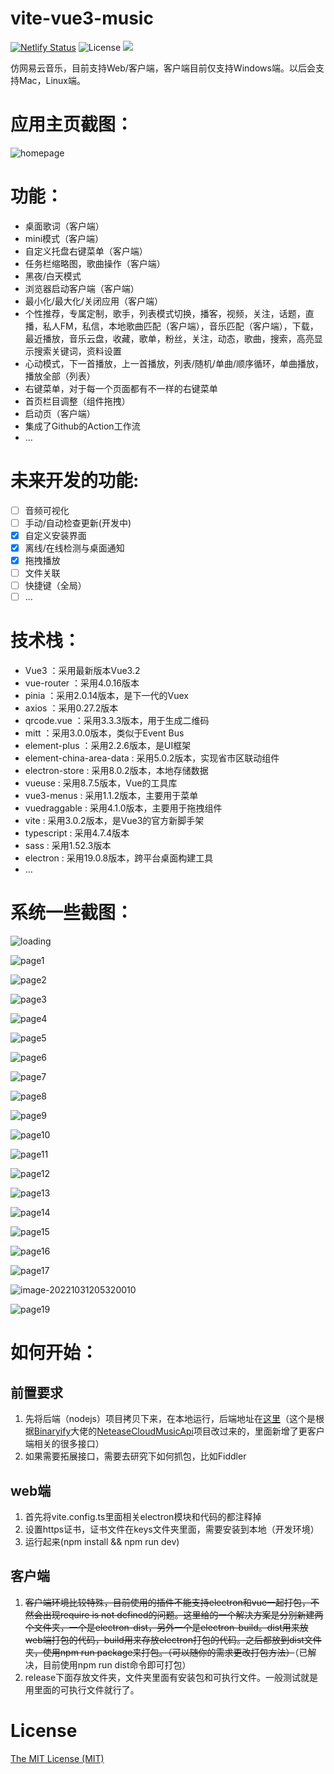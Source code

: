# vite-vue3-music

[![Netlify Status](https://api.netlify.com/api/v1/badges/80056bf0-069e-440c-a736-1781a1132187/deploy-status)](https://app.netlify.com/sites/neteasemusic/deploys) ![License](https://camo.githubusercontent.com/8d9f0c2c8232cb73a75fe504626eefdd12aa61b7fb40a5a539fd8faed7bfe876/68747470733a2f2f696d672e736869656c64732e696f2f6769746875622f6c6963656e73652f7472617a796e2f69656173654d757369632e7376673f7374796c653d666c61742d737175617265) ![](https://github.com/userZheng686/vite-vue3-music/workflows/Build/badge.svg)

仿网易云音乐，目前支持Web/客户端，客户端目前仅支持Windows端。以后会支持Mac，Linux端。

# 应用主页截图：

![homepage](https://raw.githubusercontent.com/userZheng686/vite-vue3-music/electron/docs/image/homepage.png)



# 功能：

- 桌面歌词（客户端）
- mini模式（客户端）
- 自定义托盘右键菜单（客户端）
- 任务栏缩略图，歌曲操作（客户端）
- 黑夜/白天模式
- 浏览器启动客户端（客户端）
- 最小化/最大化/关闭应用（客户端）
- 个性推荐，专属定制，歌手，列表模式切换，播客，视频，关注，话题，直播，私人FM，私信，本地歌曲匹配（客户端），音乐匹配（客户端），下载，最近播放，音乐云盘，收藏，歌单，粉丝，关注，动态，歌曲，搜索，高亮显示搜索关键词，资料设置
- 心动模式，下一首播放，上一首播放，列表/随机/单曲/顺序循环，单曲播放，播放全部（列表）
- 右键菜单，对于每一个页面都有不一样的右键菜单
- 首页栏目调整（组件拖拽）
- 启动页（客户端）
- 集成了Github的Action工作流
- ...

# 未来开发的功能:

- [ ] 音频可视化
- [ ] 手动/自动检查更新(开发中)
- [x] 自定义安装界面
- [x] 离线/在线检测与桌面通知
- [x] 拖拽播放
- [ ] 文件关联
- [ ] 快捷键（全局）
- [ ] ...

# 技术栈：

- Vue3 ：采用最新版本Vue3.2
- vue-router ：采用4.0.16版本
- pinia ：采用2.0.14版本，是下一代的Vuex
- axios ：采用0.27.2版本
- qrcode.vue ：采用3.3.3版本，用于生成二维码
- mitt ：采用3.0.0版本，类似于Event Bus
- element-plus ：采用2.2.6版本，是UI框架
- element-china-area-data : 采用5.0.2版本，实现省市区联动组件
- electron-store : 采用8.0.2版本，本地存储数据
- vueuse : 采用8.7.5版本，Vue的工具库
- vue3-menus : 采用1.1.2版本，主要用于菜单
- vuedraggable : 采用4.1.0版本，主要用于拖拽组件
- vite : 采用3.0.2版本，是Vue3的官方新脚手架
- typescript : 采用4.7.4版本
- sass : 采用1.52.3版本
- electron : 采用19.0.8版本，跨平台桌面构建工具
- ...

# 系统一些截图：

![loading](https://raw.githubusercontent.com/userZheng686/vite-vue3-music/electron/docs/image/loading.gif)

![page1](https://github.com/userZheng686/vite-vue3-music/blob/electron/docs/image/page1.gif?raw=true)

![page2](https://raw.githubusercontent.com/userZheng686/vite-vue3-music/electron/docs/image/page2.png)

![page3](https://raw.githubusercontent.com/userZheng686/vite-vue3-music/electron/docs/image/page3.png)

![page4](https://github.com/userZheng686/vite-vue3-music/blob/electron/docs/image/page4.png?raw=true)

![page5](https://github.com/userZheng686/vite-vue3-music/blob/electron/docs/image/page5.gif?raw=true)

![page6](https://github.com/userZheng686/vite-vue3-music/blob/electron/docs/image/page6.png?raw=true)

![page7](https://github.com/userZheng686/vite-vue3-music/blob/electron/docs/image/page7.png?raw=true)

![page8](https://github.com/userZheng686/vite-vue3-music/blob/electron/docs/image/page8.png?raw=true)

![page9](https://github.com/userZheng686/vite-vue3-music/blob/electron/docs/image/page9.gif?raw=true)

![page10](https://github.com/userZheng686/vite-vue3-music/blob/electron/docs/image/page10.png?raw=true)

![page11](https://github.com/userZheng686/vite-vue3-music/blob/electron/docs/image/page11.png?raw=true)

![page12](https://github.com/userZheng686/vite-vue3-music/blob/electron/docs/image/page12.gif?raw=true)

![page13](https://github.com/userZheng686/vite-vue3-music/blob/electron/docs/image/page13.png?raw=true)

![page14](https://github.com/userZheng686/vite-vue3-music/blob/electron/docs/image/page14.gif?raw=true)

![page15](https://github.com/userZheng686/vite-vue3-music/blob/electron/docs/image/page15.gif?raw=true)

![page16](https://github.com/userZheng686/vite-vue3-music/blob/electron/docs/image/page16.png?raw=true)

![page17](https://github.com/userZheng686/vite-vue3-music/blob/electron/docs/image/page17.gif?raw=true)

![image-20221031205320010](https://github.com/userZheng686/vite-vue3-music/blob/electron/docs/image/page18.png?raw=true)

![page19](https://github.com/userZheng686/vite-vue3-music/blob/electron/docs/image/page19.gif?raw=true)

# 如何开始：

## 前置要求

1. 先将后端（nodejs）项目拷贝下来，在本地运行，后端地址在[这里](https://github.com/userZheng686/NeteaseCloudMusicApi.git)（这个是根据[Binaryify](https://github.com/Binaryify)大佬的[NeteaseCloudMusicApi](https://github.com/Binaryify/NeteaseCloudMusicApi.git)项目改过来的，里面新增了更客户端相关的很多接口）
2. 如果需要拓展接口，需要去研究下如何抓包，比如Fiddler

## web端

1. 首先将vite.config.ts里面相关electron模块和代码的都注释掉
2. 设置https证书，证书文件在keys文件夹里面，需要安装到本地（开发环境）
3. 运行起来(npm install && npm run dev)

## 客户端

1. ~~客户端环境比较特殊，目前使用的插件不能支持electron和vue一起打包，不然会出现require is not defined的问题。这里给的一个解决方案是分别新建两个文件夹，一个是electron-dist，另外一个是electron-build。dist用来放web端打包的代码，build用来存放electron打包的代码。之后都放到dist文件夹，使用npm run package来打包。（可以随你的需求更改打包方法）~~（已解决，目前使用npm run dist命令即可打包）
2. release下面存放文件夹，文件夹里面有安装包和可执行文件。一般测试就是用里面的可执行文件就行了。

# License

[The MIT License (MIT)](https://github.com/Binaryify/NeteaseCloudMusicApi/blob/master/LICENSE)